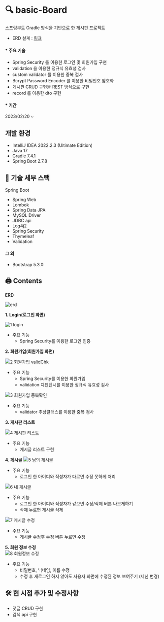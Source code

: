 # 🔍 basic-Board
스프링부트 Gradle 방식을 기반으로 한 게시판 프로젝트

* ERD 설계 : [링크](https://www.erdcloud.com/p/R9fje8mNE5AXvtyFu)

#### * 주요 기술
- Spring Security 를 이용한 로그인 및 회원가입 구현
- validation 을 이용한 정규식 유효성 검사
- custom validator 를 이용한 중복 검사
- Bcrypt Password Encoder 를 이용한 비밀번호 암호화
- 게시판 CRUD 구현을 REST 방식으로 구현
- record 를 이용한 dto 구현

#### * 기간
2023/02/20 ~

## 개발 환경
* IntelliJ IDEA 2022.2.3 (Ultimate Edition)
* Java 17
* Gradle 7.4.1
* Spring Boot 2.7.8

##  🔨  기술 세부 스택
Spring Boot
* Spring Web
* Lombok
* Spring Data JPA
* MySQL Driver
* JDBC api
* Log4j2
* Spring Security
* Thymeleaf
* Validation

#### 그 외
* Bootstrap 5.3.0

## 🖨 Contents

**ERD**

![erd](https://user-images.githubusercontent.com/107667158/221791848-6b16d2a1-3a9e-422a-b6e9-7ed9b60bb0c4.png)

**1. Login(로그인 화면)**

![1 login](https://user-images.githubusercontent.com/107667158/222337704-6d7ddc21-ed48-4219-9239-96a0b5a97384.png)
* 주요 기능
  - Spring Security를 이용한 로그인 인증

**2. 회원가입(회원가입 화면)**

![2 회원가입 validChk](https://user-images.githubusercontent.com/107667158/222337707-f2a52119-12db-4e57-b2f5-68d955fa8992.png)
* 주요 기능
  - Spring Security를 이용한 회원가입
  - validation 디펜던시를 이용한 정규식 유효성 검사

![3 회원가입 중복확인](https://user-images.githubusercontent.com/107667158/222337709-0f609862-1cd7-4bcf-bcce-6b0c06bd87ac.png)
* 주요 기능
  - validator 추상클래스를 이용한 중복 검사
  
**3. 게시판 리스트**

![4 게시판 리스트](https://user-images.githubusercontent.com/107667158/222337712-11f86c7a-b513-4f7b-92bd-c1b8fe75b190.png)
* 주요 기능
  - 게시글 리스트 구현
  
**4. 게시글**
![5 남의 게시물](https://user-images.githubusercontent.com/107667158/222337714-9e500aa4-833b-428e-8461-fe02717041ea.png)
* 주요 기능
  - 로그인 한 아이디와 작성자가 다르면 수정 못하게 처리
  
![6 내 게시글](https://user-images.githubusercontent.com/107667158/222337715-bfa32276-3997-4f8b-9be4-19a0a728d82d.png)
* 주요 기능
  - 로그인 한 아이디와 작성자가 같으면 수정/삭제 버튼 나오게하기
  - 삭제 누르면 게시글 삭제 
  
![7 게시글 수정](https://user-images.githubusercontent.com/107667158/222337717-63dc829c-3f03-46a2-a075-0d30fcd40412.png)
* 주요 기능
  - 게시글 수정후 수정 버튼 누르면 수정
  
**5. 회원 정보 수정**    
![8 회원정보 수정](https://user-images.githubusercontent.com/107667158/222337719-7e1c8f57-7e31-4bae-a6fa-cafca61f7bf8.png)
* 주요 기능
  - 비밀번호, 닉네임, 이름 수정
  - 수정 후 재로그인 하지 않아도 사용자 화면에 수정된 정보 보여주기 (세션 변경)

  
 ## 🛠 현 시점 추가 및 수정사항
  - 댓글 CRUD 구현
  - 검색 api 구현


